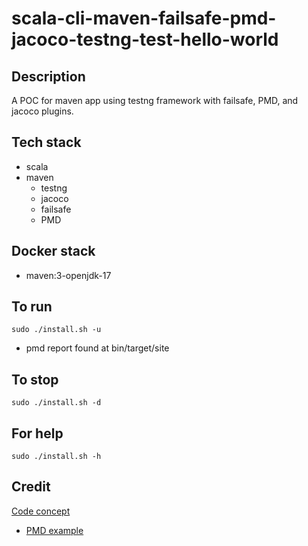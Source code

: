 # scala-cli-maven-failsafe-pmd-jacoco-testng-test-hello-world

## Description
A POC for maven app using testng
framework with failsafe, PMD, and jacoco plugins.

## Tech stack
- scala
- maven
  - testng
  - jacoco
  - failsafe
  - PMD

## Docker stack
- maven:3-openjdk-17

## To run
`sudo ./install.sh -u`
- pmd report found at bin/target/site

## To stop
`sudo ./install.sh -d`

## For help
`sudo ./install.sh -h`

## Credit
[Code concept](https://github.com/eugenp/tutorials/tree/master/testing-modules/testng)
- [PMD example](https://github.com/eugenp/tutorials/blob/master/static-analysis/src/main/resources/logback.xml)
